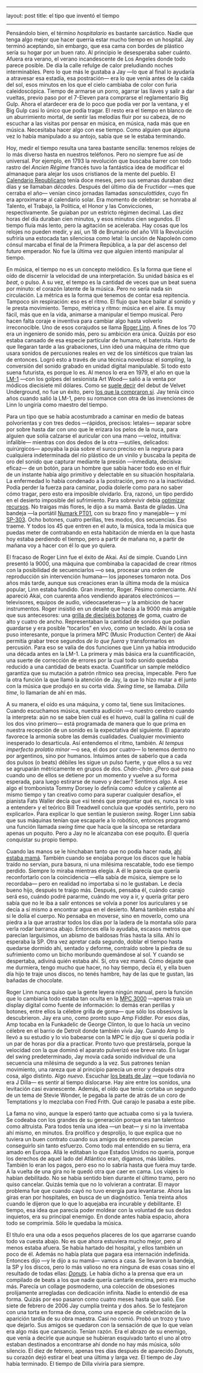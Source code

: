 - - - -
layout: post
title: el tipo que inventó el tiempo
- - - -
Pensándolo bien, el término *hospitalario* es bastante sarcástico. Nadie que tenga algo mejor que hacer querría estar mucho tiempo en un hospital. Jay terminó aceptando, sin embargo, que esa cama con bordes de plástico sería su hogar por un buen rato. Al principio le desesperaba saber cuánto. Afuera era verano, el verano incandescente de Los Angeles donde todo parece posible. De día la calle refulge de calor preludiando noches interminables. Pero lo que más le gustaba a Jay —lo que al final lo ayudaría a atravesar esa estadía, esa postración— era lo que venía antes de la caída del sol, esos minutos en los que el cielo cambiaba de color con furia caleidoscópica. Tiempo de armarse un porro, agarrar las llaves y salir a dar vueltas, previo paso por el 7-Eleven para comprarse el reglamentario Big Gulp. Ahora el atardecer era de lo poco que podía ver por la ventana, y el Big Gulp casi lo único que podía tragar. El resto era el tiempo en blanco de un aburrimiento mortal, de sentir las melodías fluir por su cabeza, de no escuchar a las visitas por pensar en música, en música, nada más que en música. Necesitaba hacer algo con ese tiempo. Como alguien que alguna vez lo había manipulado a su antojo, sabía que se le estaba terminando.

Hoy, medir el tiempo resulta una tarea bastante sencilla: tenemos relojes de lo más diverso hasta en nuestros teléfonos. Pero no siempre fue así de universal. Por ejemplo, en 1793 la revolución que buscaba barrer con todo rastro del *Ancien Régime* francés tuvo la fantástica idea de modificar el almanaque para alejar los usos cristianos de la mente del pueblo. El [Calendario Republicano](http://www.antique-horology.org/_Editorial/RepublicanCalendar/default.htm) tenía doce meses, pero sus semanas duraban diez días y se llamaban *décades*. Después del último día de Fructidor —mes que cerraba el año— venían cinco jornadas llamadas *sansculottides*, cuyo fin era aproximarse al calendario solar. Era momento de celebrar: se honraba al Talento, el Trabajo, la Política, el Honor y las Convicciones, respectivamente. Se guiaban por un estricto régimen decimal. Las diez horas del día duraban cien minutos, y esos minutos cien segundos. El tiempo fluía más lento, pero la agitación se aceleraba. Hay cosas que los relojes no pueden medir, y así, un 18 de Brumario del año VIII la Revolución sufriría una estocada tan silenciosa como letal: la unción de Napoleón como cónsul marcaba el final de la Primera República, a la par del ascenso del futuro emperador. No fue la última vez que alguien intentó manipular al tiempo.

En música, el tiempo no es un concepto melódico. Es la forma que tiene el oído de discernir la velocidad de una interpretación. Su unidad básica es el *beat*, o pulso. A su vez, el tempo es la cantidad de veces que un beat suena por minuto: el corazón latente de la música. Pero no sería nada sin circulación. La métrica es la forma que tenemos de contar esa repitencia. Tampoco sin respiración: eso es el ritmo. El flujo que hace bailar al sonido y le presta movimiento. Tempo, métrica y ritmo: música en el aire. Es muy fácil, más que en la vida, animarse a manipular el tiempo musical. Pero hacen falta coraje e inventiva para cambiar algo hasta volverlo irreconocible. Uno de esos corajudos se llama [Roger Linn](https://www.dazeddigital.com/artsandculture/article/21322/1/roger-linn-doctor-beat). A fines de los ’70 era un ingeniero de sonido más, pero su ambición era única. Quizás por eso estaba cansado de esa especie particular de humano, el baterista. Harto de que llegaran tarde a las grabaciones, Linn ideó una máquina de ritmo que usara sonidos de percusiones reales en vez de los sintéticos que traían las de entonces. Logró esto a través de una técnica novedosa: el *sampling*, la conversión del sonido grabado en unidad digital manipulable. Si todo esto suena futurista, es porque lo es. Al menos lo era en 1979, el año en que la [LM-1](https://www.polynominal.com/Roger-Linn-lm1/) —con los golpes del sesionista Art Wood— salió a la venta por módicos diecisiete mil dólares. Como se [suele decir](https://quoteinvestigator.com/2016/03/01/velvet/) del debut de Velvet Underground, no fue un éxito, pero [los que la compraron sí](https://reverb.com/news/prince-and-the-linn-lm-1). Jay tenía cinco años cuando salió la LM-1, pero su romance con otra de las invenciones de Linn lo ungiría como maestro del tiempo.

Para un tipo que se había acostumbrado a caminar en medio de bateas polvorientas y con tres dedos —rápidos, precisos: letales— separar sobre por sobre hasta dar con uno que le erizara los pelos de la nuca, para alguien que solía calzarse el auricular con una mano —veloz, intuitiva: infalible— mientras con dos dedos de la otra —sutiles, delicados: quirúrgicos— apoyaba la púa sobre el surco preciso en la negrura para cualquiera indeterminada del río plástico de un vinilo y buscaba la pepita de oro del sonido que capturar mediante la presión —inmediata, decisiva: eficaz— de un botón, para un hombre que sabía hacer todo eso en el fluir de un instante había algo primitivo y delectable en su situación hospitalaria. La enfermedad lo había condenado a la postración, pero no a la inactividad. Podía perder la fuerza para caminar, podía dolerle como para no saber cómo tragar, pero esto era imposible olvidarlo. Era, razonó, un tipo perdido en el desierto imposible del sufrimiento. Para sobrevivir debía [optimizar recursos](https://www.mpc-forums.com/viewtopic.php?p=400221). No traigas más flores, le dijo a su mamá. Basta de giladas. Una bandeja —la portátil [Numark PT01](https://www.numark.com/product/pt01), con su brazo fino y manejable— y mi [SP-303](https://www.boss.info/es-es/products/sp-303/). Ocho botones, cuatro perillas, tres modos, dos secuencias. Eso traeme. Y todos los 45 que entren en el auto, la música, toda la música que puedas meter de contrabando en esta habitación de mierda en la que hasta hoy estaba perdiendo el tiempo, pero a partir de mañana no, a partir de mañana voy a hacer con él lo que yo quiera.



El fracaso de Roger Linn fue el éxito de Akai. Así de simple. Cuando Linn presentó la 9000, una máquina que combinaba la capacidad de crear ritmos con la posibilidad de secuenciarlos —o sea, procesar una orden de reproducción sin intervención humana— los japoneses tomaron nota. Dos años más tarde, aunque sus creaciones eran la última moda de la música popular, Linn estaba fundido. Gran inventor, Roger. Pésimo comerciante. Ahí apareció Akai, con cuarenta años vendiendo aparatos electrónicos —televisores, equipos de audio, videocaseteras— y la ambición de hacer instrumentos. Roger insistió en un detalle que hacía a la 9000 más amigable que sus antecesores: una [grilla de dieciséis botones](https://www.elektronauts.com/uploads/default/optimized/3X/9/0/9080905e174be6f4bbd95cface9a2d1552843d4d_2_690x434.JPG) de goma, cuatro de alto y cuatro de ancho. Representaban la cantidad de sonidos que podían guardarse y era posible “tocarlos” en vivo, como un teclado. Ahí la cosa se puso interesante, porque la primera MPC (Music Production Center) de Akai permitía grabar trece segundos *de lo que fuera* y transformarlos en percusión. Para eso se valía de dos funciones que Linn ya había introducido una década antes en la LM-1. La primera y más básica era la cuantificación, una suerte de corrección de errores por la cual todo sonido quedaba reducido a una cantidad de beats exacta. Cuantificar un sample melódico garantiza que su mutación a patrón rítmico sea precisa, impecable. Pero fue la otra función la que llamó la atención de Jay, la que lo hizo mutar a él junto con la música que produjo en su corta vida. *Swing time*, se llamaba. *Dilla time*, lo llamarían de ahí en más.

A su manera, el oído es una máquina, y como tal, tiene sus limitaciones. Cuando escuchamos música, nuestra audición —o nuestro cerebro cuando la interpreta: aún no se sabe bien cuál es el huevo, cuál la gallina ni cuál de los dos vino primero— está programada de manera que lo que prima en nuestra recepción de un sonido es la expectativa del siguiente. El aparato favorece la armonía sobre las demás cualidades. Cualquier movimiento inesperado lo desarticula. Así entendemos el ritmo, también. Al *tempus imperfecto prolatio minor* —o sea, el dos por cuatro— lo tenemos dentro no por argentinos, sino por humanos. Intuimos antes de saberlo que a cada dos pulsos (o beats) débiles les sigue un pulso fuerte, y que ellos a su vez se agruparán métricamente en grupos de dos. *Chán-chán*. ¿Pero qué pasa cuando uno de ellos se detiene por un momento y vuelve a su forma esperada, para luego estirarse de nuevo y decaer? Sentimos *algo*. A ese algo el trombonista Tommy Dorsey lo definía como «dulce y caliente al mismo tiempo y tan creativo como para superar cualquier desafío», el pianista Fats Waller decía que «si tenés que preguntar qué es, nunca lo vas a entender» y el teórico Bill Treadwell concluía que «podés sentirlo, pero no explicarlo». Para explicar lo que sentían le pusieron *swing*. Roger Linn sabía que sus máquinas tenían que escaparle a lo robótico, entonces programó una función llamada *swing time* que hacía que la síncopa se retardara apenas un poquito. Pero a Jay no le alcanzaba con ese poquito. Él quería conquistar su propio tiempo.

Cuando las manos se le hinchaban tanto que no podía hacer nada, [ahí estaba mamá](https://www.13newsnow.com/article/entertainment/music/jay-dees-last-days-serious-illness-couldnt-stop-drive-to-make-music/291-515722295). También cuando se enojaba porque los discos que le había traído no servían, pura basura, ni una milésima rescatable, todo ese tiempo perdido. Siempre lo miraba mientras elegía. A él le parecía que quería reconfortarlo con la coincidencia —ella sabía de música, siempre se lo recordaba— pero en realidad no importaba si no le gustaban. Le decía bueno hijo, después te traigo más. Después, pensaba él, cuándo carajo será eso, cuándo podré pararme, cuándo me voy a ir, y quería gritar pero sabía que no le iba a salir entonces se volvía a poner los auriculares y se decía a sí mismo a encontrar agua en el desierto. Mamá también estaba ahí si le dolía el cuerpo. No pensaba en mover*se*, sino en mover*lo*, como una piedra a la que arrastrar todos los días por la ladera de la montaña sólo para verla rodar barranca abajo. Entonces ella lo ayudaba, escasos metros que parecían larguísimos, un abismo de baldosas frías hasta la silla. Ahí lo esperaba la SP. Otra vez apretar cada segundo, doblar el tiempo hasta quedarse dormido ahí, sentado y deforme, contraído sobre la piedra de su sufrimiento como un bicho moribundo quemándose al sol. Y cuando se despertaba, adiviná quién estaba ahí. Sí, otra vez mamá. Cómo dejaste que me durmiera, tengo mucho que hacer, no hay tiempo, decía él, y ella buen día hijo te traje unos discos, no tenés hambre, hay de las que te gustan, las bañadas de chocolate.

Roger Linn nunca quiso que la gente leyera ningún manual, pero la función que lo cambiaría todo estaba tan oculta en la [MPC 3000](https://www.vintagesynth.com/akai/mpc3000) —apenas traía un display digital como fuente de información: lo demás eran perillas y botones, entre ellos la célebre grilla de goma— que sólo los obsesivos la descubrieron. Jay era uno, como pronto supo Amp Fiddler. Por esos días, Amp tocaba en la Funkadelic de George Clinton, lo que lo hacía un vecino célebre en el barrio de Detroit donde también vivía Jay. Cuando Amp lo llevó a su estudio y lo vio babearse con la MPC le dijo que si quería podía ir un par de horas por día a practicar. Pronto tuvo que prestársela, porque la velocidad con la que dominó el aparato pulverizó ese breve rato. En lugar del swing predeterminado, Jay movía cada sonido individual de una secuencia una milésima de segundo a la vez. Sus patrones tenían movimiento, una rareza que al principio parecía un error y después otra cosa, algo distinto. Algo *nuevo*. Escuchar [los beats de Jay](https://youtu.be/LDPyQP34-2Y) —que todavía no era J Dilla— es sentir al tiempo dislocarse. Hay aire entre los sonidos, una levitación casi evanescente. Además, el oído que tenía: cortaba un segundo de un tema de Stevie Wonder, le pegaba la parte de atrás de un coro de Temptations y lo mezclaba con Fred Frith. Qué carajo le pasaba a este pibe.

La fama no vino, aunque la esperó tanto que actuaba como si ya la tuviera. Se codeaba con los grandes de su generación porque era tan talentoso como altruista. Para todos tenía una idea —un beat— y si no la inventaba ahí mismo, en minutos. Era prolífico y desprolijo, lo que explica que no tuviera un buen contrato cuando sus amigos de entonces parecían conseguirlo sin tanto esfuerzo. Como todo mal entendido en su tierra, era amado en Europa. Allá le editaban lo que Estados Unidos no quería, porque los derechos de aquel lado del Atlántico eran, digamos, más lábiles. También lo eran los pagos, pero eso no lo sabría hasta que fuera muy tarde. A la vuelta de una gira no le quedó otra que caer en cama. Los viajes lo habían debilitado. No se había sentido bien durante el último tramo, pero no quiso cancelar. Quizás temía que no lo volvieran a contratar. El mayor problema fue que cuando cayó no tuvo energía para levantarse. Ahora las giras eran por hospitales, en busca de un diagnóstico. Tenía treinta años cuando le dijeron que lo que lo aquejaba era incurable y debilitante. El tiempo, esa idea que parecía poder moldear con la voluntad de sus dedos inquietos, era su principal enemigo. En donde antes había espacio, ahora todo se comprimía. Sólo le quedaba la música.

El título era una oda a esos pequeños placeres de los que agarrarse cuando todo va cuesta abajo. No es que ahora estuviera mucho mejor, pero al menos estaba afuera. Se había hartado del hospital, y ellos también un poco de él. Además no había plata que pagara esa internación indefinida. Entonces dijo —y le dijo a su mamá— vamos a casa. Se llevaron la bandeja, la SP y los discos, pero lo más valioso no era ninguna de esas cosas sino el resultado de todas ellas: *[Donuts](https://www.youtube.com/playlist?list=PL9dk_xtWpAkKXxzv_TfLWmlJj6G3quWQ2)*. Le había dicho a la prensa que era un compilado de beats a los que nadie quería cantarle encima, pero era mucho más. Parecía un collage posmoderno, una colección de obsesiones prolijamente arregladas con dedicación infinita. Nadie lo entendió de esa forma. Quizás por eso pasaron como cuatro meses hasta que salió. Ese siete de febrero de 2006 Jay cumplía treinta y dos años. Se lo festejaron con una torta en forma de dona, como una especie de celebración de la aparición tardía de su obra maestra. Casi no comió. Probó un trozo y tuvo que dejarlo. Sus amigos se quedaron con la sensación de que lo que veían era algo más que cansancio. Tenían razón. Era el abrazo de su enemigo, que venía a decirle que aunque se hubieran esquivado tanto el uno al otro estaban destinados a encontrarse ahí donde no hay más música, sólo silencio. El diez de febrero, apenas tres días después de aparecido *Donuts*, su corazón dejó estirar el beat una última y larga vez. El tiempo de Jay había terminado. El tiempo de Dilla viviría para siempre.